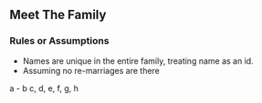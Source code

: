 ## Meet The Family

### Rules or Assumptions
* Names are unique in the entire family, treating name as an id.
* Assuming no re-marriages are there


a - b
  c, d, e, f, g, h